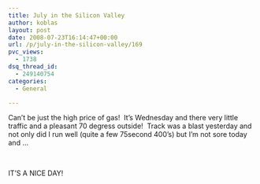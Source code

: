 ```yaml
---
title: July in the Silicon Valley
author: koblas
layout: post
date: 2008-07-23T16:14:47+00:00
url: /p/july-in-the-silicon-valley/169
pvc_views:
  - 1738
dsq_thread_id:
  - 249140754
categories:
  - General

---
```

Can&#8217;t be just the high price of gas!&nbsp; It&#8217;s Wednesday and there very little traffic and a pleasant 70 degress outside!&nbsp; Track was a blast yesterday and not only did I run well (quite a few 75second 400&#8217;s) but I&#8217;m not sore today and &#8230;

&nbsp;

IT&#8217;S A NICE DAY!